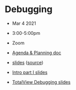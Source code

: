 # Debugging
- Mar   4 2021
- 3:00-5:00pm
- Zoom

- [Agenda & Planning doc](https://docs.google.com/document/d/17c1GbUJaWneyIl8WQ67UWZjIX-ebm0GWVBy8vp-8pSM)
- [slides](https://flatironinstitute.github.io/learn-sciware-dev/13_Debugging/slides.html) ([source](main.md))
- [Intro part I slides](https://docs.google.com/presentation/d/1H_KFAhZ-2-8aUxI2MQBf5BzjuGHNJOfex9MpSxNaDws/edit?usp=sharing)
- [TotalView Debugging slides](totalview.pdf)
